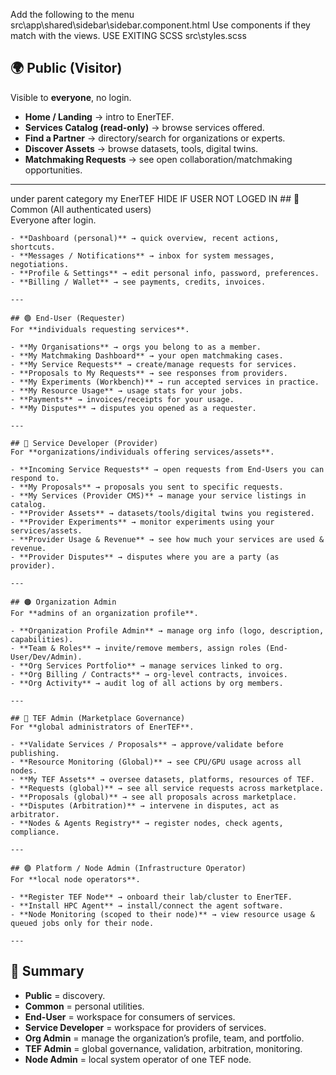 

Add the following to the menu src\app\shared\sidebar\sidebar.component.html
Use components if they match with the views.
USE EXITING SCSS src\styles.scss

## 🌍 Public (Visitor)  
Visible to **everyone**, no login.  

- **Home / Landing** → intro to EnerTEF.  
- **Services Catalog (read-only)** → browse services offered.   
- **Find a Partner** → directory/search for organizations or experts.  
- **Discover Assets** → browse datasets, tools, digital twins.  
- **Matchmaking Requests** → see open collaboration/matchmaking opportunities.  

---
under parent category my EnerTEF HIDE IF USER NOT LOGED IN 
    ## 👤 Common (All authenticated users)  
    Everyone after login.  

    - **Dashboard (personal)** → quick overview, recent actions, shortcuts.  
    - **Messages / Notifications** → inbox for system messages, negotiations.  
    - **Profile & Settings** → edit personal info, password, preferences.  
    - **Billing / Wallet** → see payments, credits, invoices.  

    ---

    ## 🟢 End-User (Requester)  
    For **individuals requesting services**.  

    - **My Organisations** → orgs you belong to as a member.  
    - **My Matchmaking Dashboard** → your open matchmaking cases.  
    - **My Service Requests** → create/manage requests for services.  
    - **Proposals to My Requests** → see responses from providers.  
    - **My Experiments (Workbench)** → run accepted services in practice.  
    - **My Resource Usage** → usage stats for your jobs.  
    - **Payments** → invoices/receipts for your usage.  
    - **My Disputes** → disputes you opened as a requester.  

    ---

    ## 🔵 Service Developer (Provider)  
    For **organizations/individuals offering services/assets**.  

    - **Incoming Service Requests** → open requests from End-Users you can respond to.  
    - **My Proposals** → proposals you sent to specific requests.  
    - **My Services (Provider CMS)** → manage your service listings in catalog.  
    - **Provider Assets** → datasets/tools/digital twins you registered.  
    - **Provider Experiments** → monitor experiments using your services/assets.  
    - **Provider Usage & Revenue** → see how much your services are used & revenue.  
    - **Provider Disputes** → disputes where you are a party (as provider).  

    ---

    ## 🟠 Organization Admin  
    For **admins of an organization profile**.  

    - **Organization Profile Admin** → manage org info (logo, description, capabilities).  
    - **Team & Roles** → invite/remove members, assign roles (End-User/Dev/Admin).  
    - **Org Services Portfolio** → manage services linked to org.  
    - **Org Billing / Contracts** → org-level contracts, invoices.  
    - **Org Activity** → audit log of all actions by org members.  

    ---

    ## 🔴 TEF Admin (Marketplace Governance)  
    For **global administrators of EnerTEF**.  

    - **Validate Services / Proposals** → approve/validate before publishing.  
    - **Resource Monitoring (Global)** → see CPU/GPU usage across all nodes.  
    - **My TEF Assets** → oversee datasets, platforms, resources of TEF.  
    - **Requests (global)** → see all service requests across marketplace.  
    - **Proposals (global)** → see all proposals across marketplace.  
    - **Disputes (Arbitration)** → intervene in disputes, act as arbitrator.  
    - **Nodes & Agents Registry** → register nodes, check agents, compliance.  

    ---

    ## 🟣 Platform / Node Admin (Infrastructure Operator)  
    For **local node operators**.  

    - **Register TEF Node** → onboard their lab/cluster to EnerTEF.  
    - **Install HPC Agent** → install/connect the agent software.  
    - **Node Monitoring (scoped to their node)** → view resource usage & queued jobs only for their node.  

    ---

## 🔑 Summary  

- **Public** = discovery.  
- **Common** = personal utilities.  
- **End-User** = workspace for consumers of services.  
- **Service Developer** = workspace for providers of services.  
- **Org Admin** = manage the organization’s profile, team, and portfolio.  
- **TEF Admin** = global governance, validation, arbitration, monitoring.  
- **Node Admin** = local system operator of one TEF node.  
